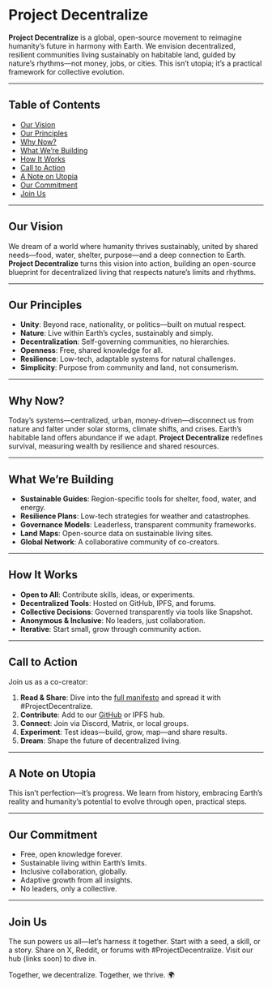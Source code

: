 # Project Decentralize

**Project Decentralize** is a global, open-source movement to reimagine humanity’s future in harmony with Earth. We envision decentralized, resilient communities living sustainably on habitable land, guided by nature’s rhythms—not money, jobs, or cities. This isn’t utopia; it’s a practical framework for collective evolution.

---

## Table of Contents
- [Our Vision](#our-vision)
- [Our Principles](#our-principles)
- [Why Now?](#why-now)
- [What We’re Building](#what-were-building)
- [How It Works](#how-it-works)
- [Call to Action](#call-to-action)
- [A Note on Utopia](#a-note-on-utopia)
- [Our Commitment](#our-commitment)
- [Join Us](#join-us)

---

## Our Vision
We dream of a world where humanity thrives sustainably, united by shared needs—food, water, shelter, purpose—and a deep connection to Earth. **Project Decentralize** turns this vision into action, building an open-source blueprint for decentralized living that respects nature’s limits and rhythms.

---

## Our Principles
- **Unity**: Beyond race, nationality, or politics—built on mutual respect.
- **Nature**: Live within Earth’s cycles, sustainably and simply.
- **Decentralization**: Self-governing communities, no hierarchies.
- **Openness**: Free, shared knowledge for all.
- **Resilience**: Low-tech, adaptable systems for natural challenges.
- **Simplicity**: Purpose from community and land, not consumerism.

---

## Why Now?
Today’s systems—centralized, urban, money-driven—disconnect us from nature and falter under solar storms, climate shifts, and crises. Earth’s habitable land offers abundance if we adapt. **Project Decentralize** redefines survival, measuring wealth by resilience and shared resources.

---

## What We’re Building
- **Sustainable Guides**: Region-specific tools for shelter, food, water, and energy.
- **Resilience Plans**: Low-tech strategies for weather and catastrophes.
- **Governance Models**: Leaderless, transparent community frameworks.
- **Land Maps**: Open-source data on sustainable living sites.
- **Global Network**: A collaborative community of co-creators.

---

## How It Works
- **Open to All**: Contribute skills, ideas, or experiments.
- **Decentralized Tools**: Hosted on GitHub, IPFS, and forums.
- **Collective Decisions**: Governed transparently via tools like Snapshot.
- **Anonymous & Inclusive**: No leaders, just collaboration.
- **Iterative**: Start small, grow through community action.

---

## Call to Action
Join us as a co-creator:
1. **Read & Share**: Dive into the [full manifesto](manifesto.md) and spread it with #ProjectDecentralize.
2. **Contribute**: Add to our [GitHub](https://github.com/project-decentralize) or IPFS hub.
3. **Connect**: Join via Discord, Matrix, or local groups.
4. **Experiment**: Test ideas—build, grow, map—and share results.
5. **Dream**: Shape the future of decentralized living.

---

## A Note on Utopia
This isn’t perfection—it’s progress. We learn from history, embracing Earth’s reality and humanity’s potential to evolve through open, practical steps.

---

## Our Commitment
- Free, open knowledge forever.
- Sustainable living within Earth’s limits.
- Inclusive collaboration, globally.
- Adaptive growth from all insights.
- No leaders, only a collective.

---

## Join Us
The sun powers us all—let’s harness it together. Start with a seed, a skill, or a story. Share on X, Reddit, or forums with #ProjectDecentralize. Visit our hub (links soon) to dive in.

Together, we decentralize. Together, we thrive. 🌍